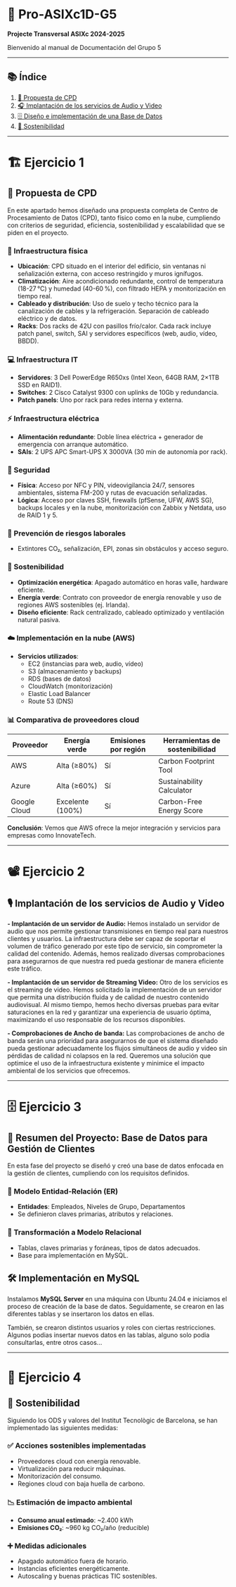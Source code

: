 
# 🚀 Pro-ASIXc1D-G5  
**Projecte Transversal ASIXc 2024-2025**

Bienvenido al manual de Documentación del Grupo 5  

---

## 📚 Índice
1. [🧠 Propuesta de CPD](#️-ejercicio-1)  
2. [🎧 Implantación de los servicios de Audio y Video](#️-ejercicio-2)  
3. [🗄️ Diseño e implementación de una Base de Datos](#️-ejercicio-3)  
4. [🍃 Sostenibilidad](#-ejercicio-4)

---
<!-- Ejercicio 1 -->
# 🏗️ Ejercicio 1  
## 🧠 Propuesta de CPD

En este apartado hemos diseñado una propuesta completa de Centro de Procesamiento de Datos (CPD), tanto físico como en la nube, cumpliendo con criterios de seguridad, eficiencia, sostenibilidad y escalabilidad que se piden en el proyecto.

### 🏢 Infraestructura física

- **Ubicación**: CPD situado en el interior del edificio, sin ventanas ni señalización externa, con acceso restringido y muros ignífugos.
- **Climatización**: Aire acondicionado redundante, control de temperatura (18-27 °C) y humedad (40-60 %), con filtrado HEPA y monitorización en tiempo real.
- **Cableado y distribución**: Uso de suelo y techo técnico para la canalización de cables y la refrigeración. Separación de cableado eléctrico y de datos.
- **Racks**: Dos racks de 42U con pasillos frío/calor. Cada rack incluye patch panel, switch, SAI y servidores específicos (web, audio, vídeo, BBDD).

### 💻 Infraestructura IT

- **Servidores**: 3 Dell PowerEdge R650xs (Intel Xeon, 64GB RAM, 2×1TB SSD en RAID1).
- **Switches**: 2 Cisco Catalyst 9300 con uplinks de 10Gb y redundancia.
- **Patch panels**: Uno por rack para redes interna y externa.

### ⚡ Infraestructura eléctrica

- **Alimentación redundante**: Doble línea eléctrica + generador de emergencia con arranque automático.
- **SAIs**: 2 UPS APC Smart-UPS X 3000VA (30 min de autonomía por rack).

### 🔐 Seguridad

- **Física**: Acceso por NFC y PIN, videovigilancia 24/7, sensores ambientales, sistema FM-200 y rutas de evacuación señalizadas.
- **Lógica**: Acceso por claves SSH, firewalls (pfSense, UFW, AWS SG), backups locales y en la nube, monitorización con Zabbix y Netdata, uso de RAID 1 y 5.

### 🦺 Prevención de riesgos laborales

- Extintores CO₂, señalización, EPI, zonas sin obstáculos y acceso seguro.

### 🌿 Sostenibilidad

- **Optimización energética**: Apagado automático en horas valle, hardware eficiente.
- **Energía verde**: Contrato con proveedor de energía renovable y uso de regiones AWS sostenibles (ej. Irlanda).
- **Diseño eficiente**: Rack centralizado, cableado optimizado y ventilación natural pasiva.

### ☁️ Implementación en la nube (AWS)

- **Servicios utilizados**:
  - EC2 (instancias para web, audio, vídeo)
  - S3 (almacenamiento y backups)
  - RDS (bases de datos)
  - CloudWatch (monitorización)
  - Elastic Load Balancer
  - Route 53 (DNS)

### 📊 Comparativa de proveedores cloud

| Proveedor     | Energía verde | Emisiones por región | Herramientas de sostenibilidad              |
|---------------|---------------|-----------------------|--------------------------------------------|
| AWS           | Alta (≥80%)   | Sí                    | Carbon Footprint Tool                      |
| Azure         | Alta (≥60%)   | Sí                    | Sustainability Calculator                  |
| Google Cloud  | Excelente (100%) | Sí                  | Carbon-Free Energy Score                  |

**Conclusión**: Vemos que AWS ofrece la mejor integración y servicios para empresas como InnovateTech.

---
<!-- Ejercicio 2 -->
# 📽️ Ejercicio 2  
## 🎙️ Implantación de los servicios de Audio y Video

**- Implantación de un servidor de Audio:** Hemos instalado un servidor de audio que nos permite gestionar transmisiones en tiempo real para nuestros clientes y usuarios. La infraestructura debe ser capaz de soportar el volumen de tráfico generado por este tipo de servicio, sin comprometer la calidad del contenido. Además, hemos realizado diversas comprobaciones para asegurarnos de que nuestra red pueda gestionar de manera eficiente este tráfico.


**- Implantación de un servidor de Streaming Video:** Otro de los servicios es el streaming de video. Hemos solicitado la implementación de un servidor que permita una distribución fluida y de calidad de nuestro contenido audiovisual. Al mismo tiempo, hemos hecho diversas pruebas para evitar saturaciones en la red y garantizar una experiencia de usuario óptima, maximizando el uso responsable de los recursos disponibles.


**- Comprobaciones de Ancho de banda:** Las comprobaciones de ancho de banda serán una prioridad para asegurarnos de que el sistema diseñado pueda gestionar adecuadamente los flujos simultáneos de audio y video sin pérdidas de calidad ni colapsos en la red. Queremos una solución que optimice el uso de la infraestructura existente y minimice el impacto ambiental de los servicios que ofrecemos.


---
<!-- Ejercicio 3 -->
# 🗄️ Ejercicio 3  
## 🧾 Resumen del Proyecto: Base de Datos para Gestión de Clientes

En esta fase del proyecto se diseñó y creó una base de datos enfocada en la gestión de clientes, cumpliendo con los requisitos definidos.

### 🧩 Modelo Entidad-Relación (ER)

- **Entidades**: Empleados, Niveles de Grupo, Departamentos
- Se definieron claves primarias, atributos y relaciones.

### 🔄 Transformación a Modelo Relacional

- Tablas, claves primarias y foráneas, tipos de datos adecuados.
- Base para implementación en MySQL.

## 🛠️ Implementación en MySQL

Instalamos **MySQL Server** en una máquina con Ubuntu 24.04 e iniciamos el proceso de creación de la base de datos. Seguidamente, se crearon en las diferentes tablas y se insertaron los datos en ellas.

También, se crearon distintos usuarios y roles con ciertas restricciones. Algunos podias insertar nuevos datos en las tablas, alguno solo podia consultarlas, entre otros casos...  


---
<!-- Ejercicio 4 -->
# 🌿 Ejercicio 4
## 🍃 Sostenibilidad


Siguiendo los ODS y valores del Institut Tecnològic de Barcelona, se han implementado las siguientes medidas:

### ✅ Acciones sostenibles implementadas

- Proveedores cloud con energía renovable.
- Virtualización para reducir máquinas.
- Monitorización del consumo.
- Regiones cloud con baja huella de carbono.

### 📉 Estimación de impacto ambiental

- **Consumo anual estimado**: ~2.400 kWh
- **Emisiones CO₂**: ~960 kg CO₂/año (reducible)

### ➕ Medidas adicionales

- Apagado automático fuera de horario.
- Instancias eficientes energéticamente.
- Autoscaling y buenas prácticas TIC sostenibles.
